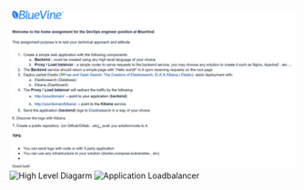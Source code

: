 ![Home Assignments](Home%20Assignment.png)
![High Level Diagarm](/../../../../github/misc/HighLevel.png)
![Application Loadbalancer](/../../../../github/misc/ALB.png)
